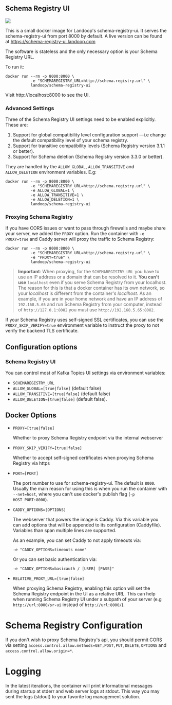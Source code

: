 ## Schema Registry UI ##

[![](https://images.microbadger.com/badges/image/landoop/schema-registry-ui.svg)](http://microbadger.com/images/landoop/schema-registry-ui)

This is a small docker image for Landoop's schema-registry-ui.
It serves the schema-registry-ui from port 8000 by default.
A live version can be found at <https://schema-registry-ui.landoop.com>

The software is stateless and the only necessary option is your Schema Registry
URL.

To run it:

    docker run --rm -p 8000:8000 \
               -e "SCHEMAREGISTRY_URL=http://schema.registry.url" \
               landoop/schema-registry-ui

Visit http://localhost:8000 to see the UI.

### Advanced Settings

Three of the Schema Registry UI settings need to be enabled explicitly. These
are:

1. Support for global compatibility level configuration support —i.e change the
   default compatibility level of your schema registry.
2. Support for transitive compatibility levels (Schema Registry version 3.1.1 or better).
3. Support for Schema deletion (Schema Registry version 3.3.0 or better).

They are handled by the `ALLOW_GLOBAL`, `ALLOW_TRANSITIVE` and `ALLOW_DELETION`
environment variables. E.g:

    docker run --rm -p 8000:8000 \
               -e "SCHEMAREGISTRY_URL=http://schema.registry.url" \
               -e ALLOW_GLOBAL=1 \
               -e ALLOW_TRANSITIVE=1 \
               -e ALLOW_DELETION=1 \
               landoop/schema-registry-ui

### Proxying Schema Registry

If you have CORS issues or want to pass through firewalls and maybe share your
server, we added the `PROXY` option. Run the container with `-e PROXY=true` and
Caddy server will proxy the traffic to Schema Registry:

    docker run --rm -p 8000:8000 \
               -e "SCHEMAREGISTRY_URL=http://schema.registry.url" \
               -e "PROXY=true" \
               landoop/schema-registry-ui

> **Important**: When proxying, for the `SCHEMAREGISTRY_URL` you have to use an
> IP address or a domain that can be resolved to it. **You can't use**
> `localhost` even if you serve Schema Registry from your localhost. The reason
> for this is that a docker container has its own network, so your _localhost_
> is different from the container's _localhost_. As an example, if you are in
> your home network and have an IP address of `192.168.5.65` and run Schema
> Registry from your computer, instead of `http://127.0.1:8082` you must use
> `http://192.168.5.65:8082`.

If your Schema Registry uses self-signed SSL certificates, you can use the
`PROXY_SKIP_VERIFY=true` environment variable to instruct the proxy to
not verify the backend TLS certificate.

## Configuration options

### Schema Registry UI

You can control most of Kafka Topics UI settings via environment variables:

 * `SCHEMAREGISTRY_URL`
 * `ALLOW_GLOBAL=[true|false]` (default false)
 * `ALLOW_TRANSITIVE=[true|false]` (default false)
 * `ALLOW_DELETION=[true|false]` (default false).

## Docker Options

- `PROXY=[true|false]`
  
  Whether to proxy Schema Registry endpoint via the internal webserver
- `PROXY_SKIP_VERIFY=[true|false]`
  
  Whether to accept self-signed certificates when proxying Schema Registry
  via https
- `PORT=[PORT]`
  
  The port number to use for schema-registry-ui. The default is `8000`.
  Usually the main reason for using this is when you run the
  container with `--net=host`, where you can't use docker's publish
  flag (`-p HOST_PORT:8000`).
- `CADDY_OPTIONS=[OPTIONS]`
  
  The webserver that powers the image is Caddy. Via this variable
  you can add options that will be appended to its configuration
  (Caddyfile). Variables than span multiple lines are supported.
  
  As an example, you can set Caddy to not apply timeouts via:
  
      -e "CADDY_OPTIONS=timeouts none"
  
  Or you can set basic authentication via:
  
      -e "CADDY_OPTIONS=basicauth / [USER] [PASS]"
  
- `RELATIVE_PROXY_URL=[true|false]`
  
  When proxying Schema Registry, enabling this option will set the Schema
  Registry endpoint in the UI as a relative URL. This can help when running
  Schema Registry UI under a subpath of your server (e.g
  `http://url:8000/sr-ui` instead of `http://url:8000/`).

# Schema Registry Configuration

If you don't wish to proxy Schema Registry's api, you should permit CORS via setting
`access.control.allow.methods=GET,POST,PUT,DELETE,OPTIONS` and
`access.control.allow.origin=*`.

# Logging

In the latest iterations, the container will print informational messages during
startup at stderr and web server logs at stdout. This way you may sent the logs
(stdout) to your favorite log management solution.

